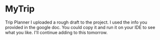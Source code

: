 # MyTrip
Trip Planner
I uploaded a rough draft to the project.  I used the info you provided in the google doc.  You could copy it and run it on your IDE to see what you like.  I'll continue adding to this tomorrow.
